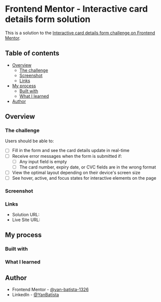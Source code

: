 # Frontend Mentor - Interactive card details form solution

This is a solution to the [Interactive card details form challenge on Frontend Mentor](https://www.frontendmentor.io/challenges/interactive-card-details-form-XpS8cKZDWw).

## Table of contents

- [Overview](#overview)
  - [The challenge](#the-challenge)
  - [Screenshot](#screenshot)
  - [Links](#links)
- [My process](#my-process)
  - [Built with](#built-with)
  - [What I learned](#what-i-learned)
- [Author](#author)

## Overview

### The challenge

Users should be able to:

- [ ] Fill in the form and see the card details update in real-time
- [ ] Receive error messages when the form is submitted if:
  - [ ] Any input field is empty
  - [ ] The card number, expiry date, or CVC fields are in the wrong format
- [ ] View the optimal layout depending on their device's screen size
- [ ] See hover, active, and focus states for interactive elements on the page

### Screenshot

### Links

- Solution URL:
- Live Site URL:

## My process

### Built with

### What I learned

## Author

- Frontend Mentor - [@yan-batista-1326](https://www.frontendmentor.io/profile/yan-batista-1326)
- LinkedIn - [@YanBatista](https://www.linkedin.com/in/yanbatista/)
